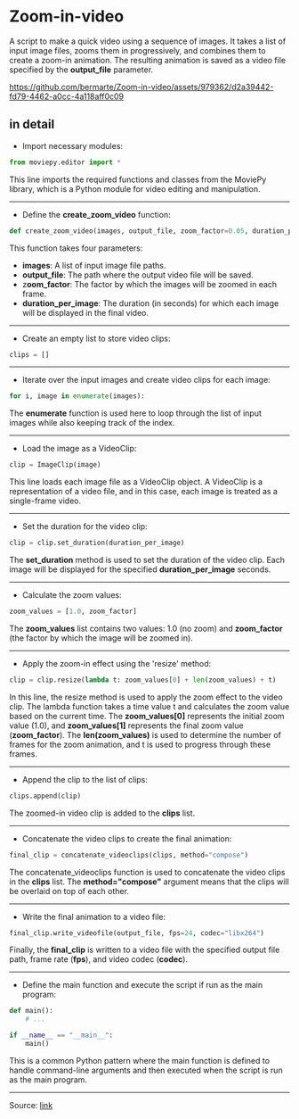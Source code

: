 # Zoom-in-video

A script to make a quick video using a sequence of images. It takes a list of input image files, zooms them in progressively, and combines them to create a zoom-in animation. The resulting animation is saved as a video file specified by the **output_file** parameter.


https://github.com/bermarte/Zoom-in-video/assets/979362/d2a39442-fd79-4462-a0cc-4a118aff0c09


## in detail

- Import necessary modules:

```Python
from moviepy.editor import *
```

This line imports the required functions and classes from the MoviePy library, which is a Python module for video editing and manipulation.

---

- Define the **create_zoom_video** function:

```Python
def create_zoom_video(images, output_file, zoom_factor=0.05, duration_per_image=1):
```

This function takes four parameters:

- **images**: A list of input image file paths.
- **output_file**: The path where the output video file will be saved.
- z**oom_factor**: The factor by which the images will be zoomed in each frame.
- **duration_per_image**: The duration (in seconds) for which each image will be displayed in the final video.

---

- Create an empty list to store video clips:

```Python
clips = []
```

---

- Iterate over the input images and create video clips for each image:

```Python
for i, image in enumerate(images):
```

The **enumerate** function is used here to loop through the list of input images while also keeping track of the index.

---

- Load the image as a VideoClip:

```Python
clip = ImageClip(image)
```

This line loads each image file as a VideoClip object. A VideoClip is a representation of a video file, and in this case, each image is treated as a single-frame video.

---

- Set the duration for the video clip:

```Python
clip = clip.set_duration(duration_per_image)
```

The **set_duration** method is used to set the duration of the video clip. Each image will be displayed for the specified **duration_per_image** seconds.

---

- Calculate the zoom values:

```Python
zoom_values = [1.0, zoom_factor]
```

The **zoom_values** list contains two values: 1.0 (no zoom) and **zoom_factor** (the factor by which the image will be zoomed in).

---

- Apply the zoom-in effect using the 'resize' method:

```Python
clip = clip.resize(lambda t: zoom_values[0] + len(zoom_values) + t)
```

In this line, the resize method is used to apply the zoom effect to the video clip. The lambda function takes a time value t and calculates the zoom value based on the current time. The **zoom_values[0]** represents the initial zoom value (1.0), and **zoom_values[1]** represents the final zoom value (**zoom_factor**). The **len(zoom_values)** is used to determine the number of frames for the zoom animation, and t is used to progress through these frames.

---

- Append the clip to the list of clips:

```Python
clips.append(clip)
```

The zoomed-in video clip is added to the **clips** list.

---

- Concatenate the video clips to create the final animation:

```Python
final_clip = concatenate_videoclips(clips, method="compose")
```

The concatenate_videoclips function is used to concatenate the video clips in the **clips** list. The **method="compose"** argument means that the clips will be overlaid on top of each other.

---

- Write the final animation to a video file:

```Python
final_clip.write_videofile(output_file, fps=24, codec="libx264")
```

Finally, the **final_clip** is written to a video file with the specified output file path, frame rate (**fps**), and video codec (**codec**).

---

- Define the main function and execute the script if run as the main program:

```Python
def main():
    # ...

if __name__ == "__main__":
    main()

```

This is a common Python pattern where the main function is defined to handle command-line arguments and then executed when the script is run as the main program.

---

Source: [link](https://github.com/Zulko/moviepy/issues/1402)
